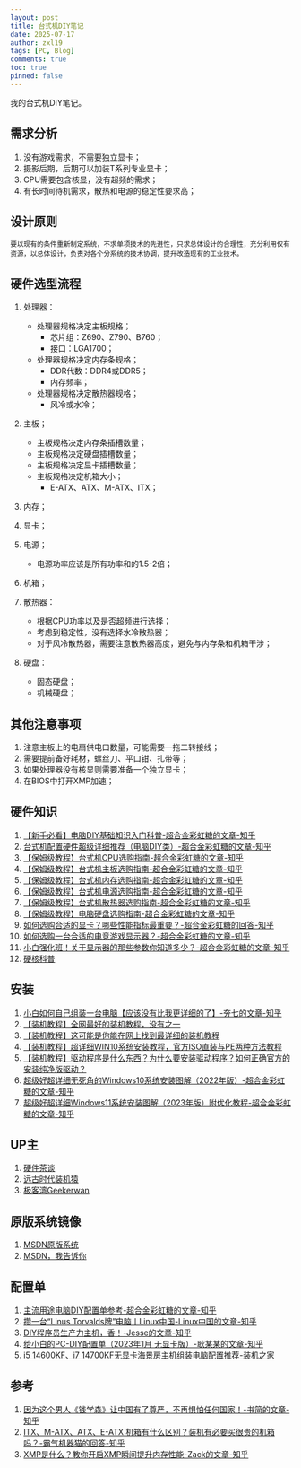 ```yaml
---
layout: post
title: 台式机DIY笔记
date: 2025-07-17
author: zxl19
tags: [PC, Blog]
comments: true
toc: true
pinned: false
---
```


我的台式机DIY笔记。

<!-- more -->

## 需求分析

1. 没有游戏需求，不需要独立显卡；
2. 摄影后期，后期可以加装T系列专业显卡；
3. CPU需要包含核显，没有超频的需求；
4. 有长时间待机需求，散热和电源的稳定性要求高；

## 设计原则

```text
要以现有的条件重新制定系统，不求单项技术的先进性，只求总体设计的合理性，充分利用仅有资源，以总体设计，负责对各个分系统的技术协调，提升改造现有的工业技术。
```

## 硬件选型流程

1. 处理器：

    - 处理器规格决定主板规格；
        - 芯片组：Z690、Z790、B760；
        - 接口：LGA1700；
    - 处理器规格决定内存条规格；
        - DDR代数：DDR4或DDR5；
        - 内存频率；
    - 处理器规格决定散热器规格；
        - 风冷或水冷；

2. 主板；

    - 主板规格决定内存条插槽数量；
    - 主板规格决定硬盘插槽数量；
    - 主板规格决定显卡插槽数量；
    - 主板规格决定机箱大小；
        - E-ATX、ATX、M-ATX、ITX；

3. 内存；
4. 显卡；
5. 电源；

    - 电源功率应该是所有功率和的1.5-2倍；

6. 机箱；
7. 散热器：

    - 根据CPU功率以及是否超频进行选择；
    - 考虑到稳定性，没有选择水冷散热器；
    - 对于风冷散热器，需要注意散热器高度，避免与内存条和机箱干涉；

8. 硬盘：

    - 固态硬盘；
    - 机械硬盘；

## 其他注意事项

1. 注意主板上的电扇供电口数量，可能需要一拖二转接线；
2. 需要提前备好耗材，螺丝刀、平口钳、扎带等；
3. 如果处理器没有核显则需要准备一个独立显卡；
4. 在BIOS中打开XMP加速；

## 硬件知识

1. [【新手必看】电脑DIY基础知识入门科普-超合金彩虹糖的文章-知乎](https://zhuanlan.zhihu.com/p/359667526)
2. [台式机配置硬件超级详细推荐（电脑DIY类）-超合金彩虹糖的文章-知乎](https://zhuanlan.zhihu.com/p/334026807)
3. [【保姆级教程】台式机CPU选购指南-超合金彩虹糖的文章-知乎](https://zhuanlan.zhihu.com/p/395042801)
4. [【保姆级教程】台式机主板选购指南-超合金彩虹糖的文章-知乎](https://zhuanlan.zhihu.com/p/396410685)
5. [【保姆级教程】台式机内存选购指南-超合金彩虹糖的文章-知乎](https://zhuanlan.zhihu.com/p/416724879)
6. [【保姆级教程】台式机电源选购指南-超合金彩虹糖的文章-知乎](https://zhuanlan.zhihu.com/p/467238262)
7. [【保姆级教程】台式机散热器选购指南-超合金彩虹糖的文章-知乎](https://zhuanlan.zhihu.com/p/396444764)
8. [【保姆级教程】电脑硬盘选购指南-超合金彩虹糖的文章-知乎](https://zhuanlan.zhihu.com/p/425916768)
9. [如何选购合适的显卡？哪些性能指标最重要？-超合金彩虹糖的回答-知乎](https://www.zhihu.com/question/490999378/answer/2267520680)
10. [如何选购一台合适的电竞游戏显示器？-超合金彩虹糖的文章-知乎](https://zhuanlan.zhihu.com/p/552272762)
11. [小白强化班！关于显示器的那些参数你知道多少？-超合金彩虹糖的文章-知乎](https://zhuanlan.zhihu.com/p/9340872822)
12. [硬核科普](https://space.bilibili.com/14871346/lists/550815)

## 安装

1. [小白如何自己组装一台电脑【应该没有比我更详细的了】-夯七的文章-知乎](https://zhuanlan.zhihu.com/p/60381178)
2. [【装机教程】全网最好的装机教程，没有之一](https://www.bilibili.com/video/BV1BG4y137mG/)
3. [【装机教程】这可能是你能在网上找到最详细的装机教程](https://www.bilibili.com/video/BV1jE411e7hw/)
4. [【装机教程】超详细WIN10系统安装教程，官方ISO直装与PE两种方法教程](https://www.bilibili.com/video/BV1DJ411D79y/)
5. [【装机教程】驱动程序是什么东西？为什么要安装驱动程序？如何正确官方的安装纯净版驱动？](https://www.bilibili.com/video/BV1v7411e7AE/)
6. [超级好超详细无死角的Windows10系统安装图解（2022年版）-超合金彩虹糖的文章-知乎](https://zhuanlan.zhihu.com/p/341571750)
7. [超级好超详细Windows11系统安装图解（2023年版）附优化教程-超合金彩虹糖的文章-知乎](https://zhuanlan.zhihu.com/p/423873028)

## UP主

1. [硬件茶谈](https://space.bilibili.com/14871346)
2. [远古时代装机猿](https://space.bilibili.com/35359510)
3. [极客湾Geekerwan](https://space.bilibili.com/25876945)

## 原版系统镜像

1. [MSDN原版系统](https://www.imsdn.cn)
2. [MSDN，我告诉你](https://msdn.itellyou.cn)

## 配置单

1. [主流用途电脑DIY配置单参考-超合金彩虹糖的文章-知乎](https://zhuanlan.zhihu.com/p/415669276)
2. [攒一台“Linus Torvalds牌”电脑丨Linux中国-Linux中国的文章-知乎](https://zhuanlan.zhihu.com/p/144360165)
3. [DIY程序员生产力主机，香！-Jesse的文章-知乎](https://zhuanlan.zhihu.com/p/523703747)
4. [给小白的PC-DIY配置单（2023年1月 无显卡版）-耿某某的文章-知乎](https://zhuanlan.zhihu.com/p/599216459)
5. [i5 14600KF、i7 14700KF无显卡海景房主机组装电脑配置推荐-装机之家](http://www.lotpc.com/dnpz/intel/9670.html)

## 参考

1. [因为这个男人《钱学森》让中国有了尊严，不再惧怕任何国家！-书简的文章-知乎](https://zhuanlan.zhihu.com/p/593905424)
2. [ITX、M-ATX、ATX、E-ATX 机箱有什么区别？装机有必要买很贵的机箱吗？-霸气机器猫的回答-知乎](https://www.zhihu.com/question/597723934/answer/3001430721)
3. [XMP是什么？教你开启XMP瞬间提升内存性能-Zack的文章-知乎](https://zhuanlan.zhihu.com/p/364058244)
